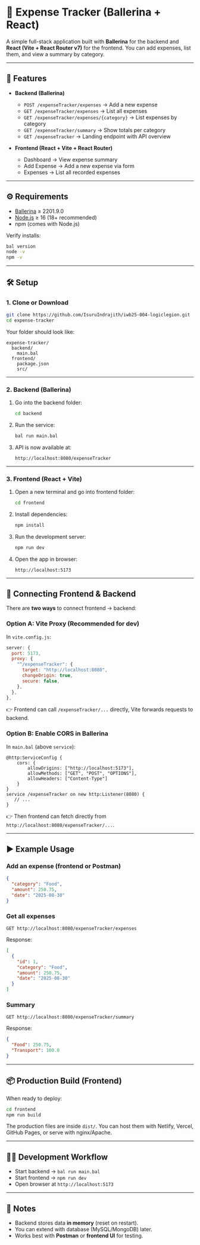# 📒 Expense Tracker (Ballerina + React)

A simple full-stack application built with **Ballerina** for the backend and **React (Vite + React Router v7)** for the frontend.
You can add expenses, list them, and view a summary by category.

---

## 🚀 Features

* **Backend (Ballerina)**

  * `POST /expenseTracker/expenses` → Add a new expense
  * `GET /expenseTracker/expenses` → List all expenses
  * `GET /expenseTracker/expenses/{category}` → List expenses by category
  * `GET /expenseTracker/summary` → Show totals per category
  * `GET /expenseTracker` → Landing endpoint with API overview

* **Frontend (React + Vite + React Router)**

  * Dashboard → View expense summary
  * Add Expense → Add a new expense via form
  * Expenses → List all recorded expenses

---

## ⚙️ Requirements

* [Ballerina](https://ballerina.io/downloads/) ≥ 2201.9.0
* [Node.js](https://nodejs.org/) ≥ 16 (18+ recommended)
* npm (comes with Node.js)

Verify installs:

```bash
bal version
node -v
npm -v
```

---

## 🛠️ Setup

### 1. Clone or Download

```bash
git clone https://github.com/IsuruIndrajith/iwb25-004-logiclegion.git
cd expense-tracker
```

Your folder should look like:

```
expense-tracker/
  backend/
    main.bal
  frontend/
    package.json
    src/
```

---

### 2. Backend (Ballerina)

1. Go into the backend folder:

   ```bash
   cd backend
   ```

2. Run the service:

   ```bash
   bal run main.bal
   ```

3. API is now available at:

   ```
   http://localhost:8080/expenseTracker
   ```

---

### 3. Frontend (React + Vite)

1. Open a new terminal and go into frontend folder:

   ```bash
   cd frontend
   ```

2. Install dependencies:

   ```bash
   npm install
   ```

3. Run the development server:

   ```bash
   npm run dev
   ```

4. Open the app in browser:

   ```
   http://localhost:5173
   ```

---

## 🔗 Connecting Frontend & Backend

There are **two ways** to connect frontend → backend:

### Option A: Vite Proxy (Recommended for dev)

In `vite.config.js`:

```js
server: {
  port: 5173,
  proxy: {
    "^/expenseTracker": {
      target: "http://localhost:8080",
      changeOrigin: true,
      secure: false,
    },
  },
},
```

👉 Frontend can call `/expenseTracker/...` directly, Vite forwards requests to backend.

### Option B: Enable CORS in Ballerina

In `main.bal` (above `service`):

```ballerina
@http:ServiceConfig {
    cors: {
        allowOrigins: ["http://localhost:5173"],
        allowMethods: ["GET", "POST", "OPTIONS"],
        allowHeaders: ["Content-Type"]
    }
}
service /expenseTracker on new http:Listener(8080) {
   // ...
}
```

👉 Then frontend can fetch directly from `http://localhost:8080/expenseTracker/...`.

---

## ▶️ Example Usage

### Add an expense (frontend or Postman)

```json
{
  "category": "Food",
  "amount": 250.75,
  "date": "2025-08-30"
}
```

### Get all expenses

`GET http://localhost:8080/expenseTracker/expenses`

Response:

```json
[
  {
    "id": 1,
    "category": "Food",
    "amount": 250.75,
    "date": "2025-08-30"
  }
]
```

### Summary

`GET http://localhost:8080/expenseTracker/summary`

Response:

```json
{
  "Food": 250.75,
  "Transport": 100.0
}
```

---

## 📦 Production Build (Frontend)

When ready to deploy:

```bash
cd frontend
npm run build
```

The production files are inside `dist/`. You can host them with Netlify, Vercel, GitHub Pages, or serve with nginx/Apache.

---

## 👨‍💻 Development Workflow

* Start backend → `bal run main.bal`
* Start frontend → `npm run dev`
* Open browser at `http://localhost:5173`

---

## 📌 Notes

* Backend stores data **in memory** (reset on restart).
* You can extend with database (MySQL/MongoDB) later.
* Works best with **Postman** or **frontend UI** for testing.


